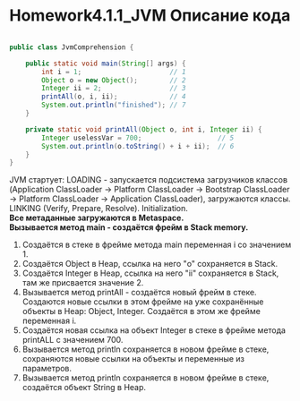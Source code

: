 # Homework4.1.1_JVM Описание кода
```java

public class JvmComprehension {

    public static void main(String[] args) {
        int i = 1;                      // 1
        Object o = new Object();        // 2
        Integer ii = 2;                 // 3
        printAll(o, i, ii);             // 4
        System.out.println("finished"); // 7
    }

    private static void printAll(Object o, int i, Integer ii) {
        Integer uselessVar = 700;                   // 5
        System.out.println(o.toString() + i + ii);  // 6
    }
}

```

JVM стартует: LOADING - запускается подсистема загрузчиков классов (Application ClassLoader -> Platform ClassLoader -> Bootstrap ClassLoader -> Platform ClassLoader -> Application ClassLoader), загружаются классы.   
LINKING (Verify, Prepare, Resolve). Initialization.   
**Все метаданные загружаются в Metaspace.**   
**Вызывается метод main - создаётся фрейм в Stack memory.**  
1. Создаётся в стеке в фрейме метода main переменная i со значением 1.  
2. Создаётся Object в Heap, ссылка на него "o" сохраняется в Stack.  
3. Создаётся Integer в Heap, ссылка на него "ii" сохраняется в Stack, там же присвается значение 2.  
4. Вызывается метод printAll - создаётся новый фрейм в стеке. Создаются новые ссылки в этом фрейме на уже сохранённые объекты в Heap: Object, Integer. Создаётся в этом же фрейме переменная i.  
5. Создаётся новая ссылка на объект Integer в стеке в фрейме метода printALL с значением 700.  
6. Вызывается метод println сохраняется в новом фрейме в стеке, сохраняются новые ссылки на объекты и переменные из параметров.  
7. Вызывается метод println сохраняется в новом фрейме в стеке, создаётся объект String в Heap.
